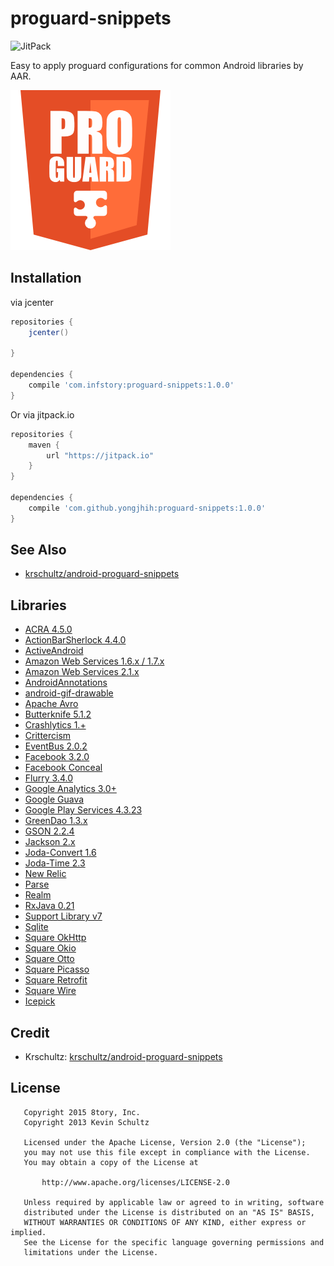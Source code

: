 # proguard-snippets

![JitPack](https://img.shields.io/github/tag/yongjhih/proguard-snippets.svg?label=JitPack)

Easy to apply proguard configurations for common Android libraries by AAR.

[![proguard-snippets.png](art/proguard-snippets.png)](art/proguard-snippets.png)

## Installation

via jcenter

```gradle
repositories {
    jcenter()

}

dependencies {
    compile 'com.infstory:proguard-snippets:1.0.0'
}
```

Or via jitpack.io

```gradle
repositories {
    maven {
        url "https://jitpack.io"
    }
}

dependencies {
    compile 'com.github.yongjhih:proguard-snippets:1.0.0'
}
```

## See Also

* [krschultz/android-proguard-snippets](https://github.com/krschultz/android-proguard-snippets)

## Libraries

* [ACRA 4.5.0](https://github.com/ACRA/acra)
* [ActionBarSherlock 4.4.0](http://actionbarsherlock.com/)
* [ActiveAndroid](http://www.activeandroid.com/)
* [Amazon Web Services 1.6.x / 1.7.x](https://aws.amazon.com/releasenotes/Android/1855915734308772)
* [Amazon Web Services 2.1.x](https://github.com/aws/aws-sdk-android)
* [AndroidAnnotations](http://androidannotations.org/)
* [android-gif-drawable](https://github.com/koral--/android-gif-drawable)
* [Apache Avro](http://http://avro.apache.org/)
* [Butterknife 5.1.2](http://jakewharton.github.io/butterknife/)
* [Crashlytics 1.+](http://try.crashlytics.com/sdk-android/)
* [Crittercism](http://docs.crittercism.com/android/android.html)
* [EventBus 2.0.2](https://github.com/greenrobot/EventBus)
* [Facebook 3.2.0](https://developers.facebook.com/docs/android/)
* [Facebook Conceal](https://facebook.github.io/conceal/)
* [Flurry 3.4.0](http://support.flurry.com/index.php?title=Analytics/Code/ReleaseNotes/Android)
* [Google Analytics 3.0+](https://developers.google.com/analytics/devguides/collection/android/v3/)
* [Google Guava](https://code.google.com/p/guava-libraries/)
* [Google Play Services 4.3.23](http://developer.android.com/google/play-services/setup.html)
* [GreenDao 1.3.x](http://greendao-orm.com/)
* [GSON 2.2.4](https://code.google.com/p/google-gson/)
* [Jackson 2.x](http://wiki.fasterxml.com/JacksonHome)
* [Joda-Convert 1.6](http://www.joda.org/joda-convert/)
* [Joda-Time 2.3](http://www.joda.org/joda-time/)
* [New Relic](https://docs.newrelic.com/docs/mobile-monitoring/mobile-sdk-api/new-relic-mobile-sdk-api/working-android-sdk-api)
* [Parse](https://parse.com/products/android)
* [Realm](http://realm.io/news/realm-for-android/)
* [RxJava 0.21](https://github.com/ReactiveX/RxJava/wiki/The-RxJava-Android-Module)
* [Support Library v7](https://developer.android.com/tools/support-library/features.html#v7-appcompat)
* [Sqlite](http://www.sqlite.org/index.html)
* [Square OkHttp](http://square.github.io/okhttp/)
* [Square Okio](https://github.com/square/okio)
* [Square Otto](http://square.github.io/otto/)
* [Square Picasso](https://github.com/square/picasso)
* [Square Retrofit](http://square.github.io/retrofit/)
* [Square Wire](https://github.com/square/wire)
* [Icepick](https://github.com/frankiesardo/icepick)

## Credit

* Krschultz: [krschultz/android-proguard-snippets](https://github.com/krschultz/android-proguard-snippets)

## License

```
   Copyright 2015 8tory, Inc.
   Copyright 2013 Kevin Schultz

   Licensed under the Apache License, Version 2.0 (the "License");
   you may not use this file except in compliance with the License.
   You may obtain a copy of the License at

       http://www.apache.org/licenses/LICENSE-2.0

   Unless required by applicable law or agreed to in writing, software
   distributed under the License is distributed on an "AS IS" BASIS,
   WITHOUT WARRANTIES OR CONDITIONS OF ANY KIND, either express or implied.
   See the License for the specific language governing permissions and
   limitations under the License.
```
